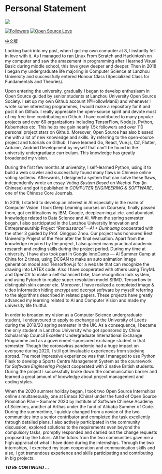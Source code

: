 # Personal Statement

![](https://hollowman6.github.io/img/logo.gif)

[![Followers](https://img.shields.io/github/followers/HollowMan6?style=social)](https://github.com/HollowMan6?tab=followers) 
[![Open Source Love](https://img.shields.io/badge/-%E2%9D%A4%20Open%20Source-Green?style=flat-square&logo=Github&logoColor=white&link=https://hollowman6.github.io/fund.html)](https://hollowman6.github.io/fund.html)

[中文版](个人陈述.md)

Looking back into my past, when I got my own computer at 8, I instantly fell in love with it. As I managed to ran Linux From Scratch and Hackintosh on my computer and saw the amazement in programming after I learned Visual Basic during middle school, this love grew deeper and deeper. Then in 2018 I began my undergraduate life majoring in Computer Science at Lanzhou University and successfully entered Honour Class (Specialized Class for Fundamentals and Theories).

Upon entering the university, gradually I began to develop enthusiasm in Open Source guided by senior students at Lanzhou University Open Source Society. I set up my own Github account (@HollowMan6) and whenever I wrote some interesting programmes, I would make a repository for it and post it on Github. I really appreciate the open-source spirit and devote most of my free time contributing on Github. I have contributed to many popular projects and over 60 organizations including TensorFlow, Node.js, Python, Kubernetes etc. This helps me gain nearly 1.5k followers and over 110 personal project stars on Github. Moreover, Open Source has also blessed me with a lot of new knowledge and skills. By referring to the open-source project and tutorials on Github, I have learned Go, React, Vue.js, C#, Flutter, Arduino, Android Development by myself that can’t be found in the university undergraduate curriculum. This knowledge has greatly broadened my vision.

During the first few months at university, I self-learned Python, using it to build a web crawler and successfully found many flaws in Chinese online voting systems. Afterwards, I designed a system that can solve these flaws, independently wrote an essay *Voting System Based on Wechat Pay* (in Chinese) and got it published in *COMPUTER ENGINEERING & SOFTWARE*, one of the Chinese Core Journals.

In 2019, I started to develop an interest in AI especially in the realm of Computer Vision. I took Deep Learning courses on Coursera, finally passed them, got certifications by IBM, Google, deeplearning.ai etc. and abundant knowledge related to Data Science and AI. When the spring semester began, I also participated in the Lanzhou University Innovation and Entrepreneurship Project *“Renaissance”—AI + Dunhuang* cooperated with the other 3 guided by Prof. Qingguo Zhou. Our project was honoured Best University Project of the Year after the final evaluation. Apart from the knowledge required by the project, I also gained many practical academic research and coding skills during the project period. During my time at university, I have also took part in Google InnoCamp — AI Summer Camp at China for 2 times, using DCGAN to make an auto animation image generation model and Tensorflow.js for a website that can recognize the drawing into LATEX code. Also I have cooperated with others using TinyML and OpenCV to make a self-balanced bike, face recognition lock system, and using Pytorch to realize super-resolution model SRMD, Tensorflow to distinguish skin cancer etc. Moreover, I have  realized a completed image & video information hiding encrypt and decrypt software by myself referring to the algorithms described in related papers. These projects have greatly advanced my learning related to AI and Computer Vision and made my university life fruitful.

In order to broaden my vision as a Computer Science undergraduate student, I endeavoured to apply to exchange at the University of Leeds during the 2019/20 spring semester in the UK. As a consequence, I became the only student in Lanzhou University who got sponsored by China Scholarship Council Excellent Undergraduate International Exchange Programme and as a government-sponsored exchange student in that semester. Though the coronavirus pandemic had a huge impact on everyone during 2020, I still got invaluable experiences from studying abroad. The most impressive experience was that I managed to use Python Flask to develop a Sports Centre Management System as the coursework for *Software Engineering Project* cooperated with 2 native British students. During the project I successfully broke down the communication barrier and learned a great amount of knowledge about project management and coding styles.

When the 2020 summer holiday began, I took two Open Source Internships online simultaneously, one at Emacs (China) under the fund of Open Source Promotion Plan – Summer 2020 by Institute of Software Chinese Academy of Sciences, another at Arthas under the fund of Alibaba Summer of Code. During the summertime, I quickly changed from a novice of the two communities into a senior contributor and completed the task excellently through detailed plans. I also actively participated in the community discussion, explored solutions to the requirements even beyond the compulsory tasks, promptly responded and carried out the change requests proposed by the tutors. All the tutors from the two communities gave me a high appraisal of what I have done during the internships. Through the two internships, I exercised my team cooperation and communication skills and also, I got tremendous experience and skills participating and contributing in big projects.

***TO BE CONTINUED ...***